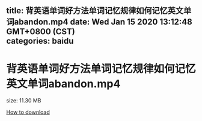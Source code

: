 
title: 背英语单词好方法单词记忆规律如何记忆英文单词abandon.mp4
date: Wed Jan 15 2020 13:12:48 GMT+0800 (CST)    
categories: baidu
---

# 背英语单词好方法单词记忆规律如何记忆英文单词abandon.mp4
size: 11.30 MB
 
 

[How to download](https://bpcam.bemobtrk.com/go/2ceec3aa-1ca2-46d6-b9ff-aaa5c184517c?jno=209)